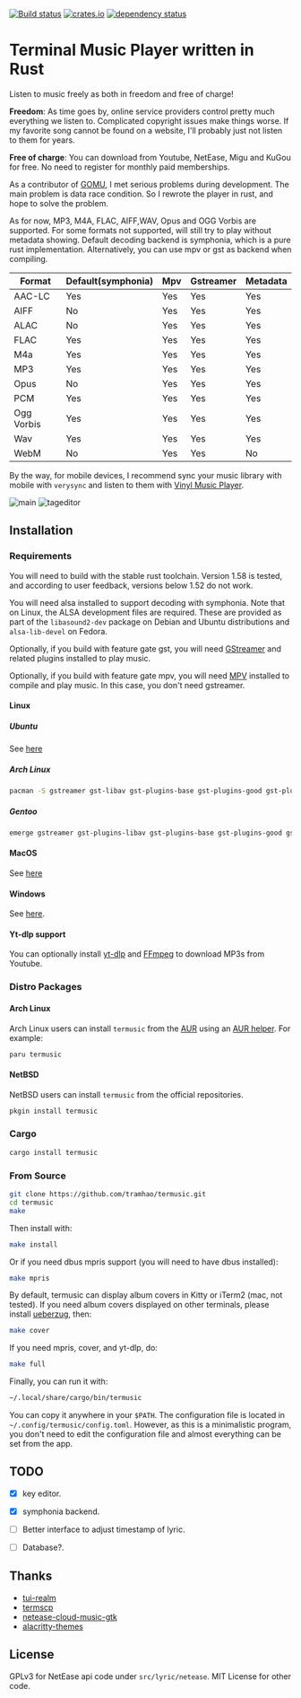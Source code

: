[![Build status](https://github.com/tramhao/termusic/actions/workflows/build.yml/badge.svg)](https://github.com/tramhao/termusic/actions)
[![crates.io](https://img.shields.io/crates/v/termusic.svg)](https://crates.io/crates/termusic)
[![dependency status](https://deps.rs/repo/github/tramhao/termusic/status.svg)](https://deps.rs/repo/github/tramhao/termusic)

# Terminal Music Player written in Rust

Listen to music freely as both in freedom and free of charge!

**Freedom**: As time goes by, online service providers control pretty much everything we listen to.
Complicated copyright issues make things worse. If my favorite song cannot be found on a website, 
I'll probably just not listen to them for years.

**Free of charge**: You can download from Youtube, NetEase, Migu and KuGou for free. No need to 
register for monthly paid memberships.

As a contributor of [GOMU](https://github.com/issadarkthing/gomu), I met serious problems during 
development. The main problem is data race condition. So I rewrote the player in rust, and hope to
solve the problem.

As for now, MP3, M4A, FLAC, AIFF,WAV, Opus and OGG Vorbis are supported. For some formats not supported, 
will still try to play without metadata showing. Default decoding backend is symphonia, which is a
pure rust implementation. Alternatively, you can use mpv or gst as backend when compiling.

| Format                   |  Default(symphonia) | Mpv     | Gstreamer | Metadata  |
|--------------------------|---------------------|---------|-----------|-----------|
| AAC-LC                   |  Yes                | Yes     | Yes       | Yes       |
| AIFF                     |  No                 | Yes     | Yes       | Yes       |
| ALAC                     |  No                 | Yes     | Yes       | Yes       |
| FLAC                     |  Yes                | Yes     | Yes       | Yes       |
| M4a                      |  Yes                | Yes     | Yes       | Yes       |
| MP3                      |  Yes                | Yes     | Yes       | Yes       |
| Opus                     |  No                 | Yes     | Yes       | Yes       |
| PCM                      |  Yes                | Yes     | Yes       | Yes       |
| Ogg Vorbis               |  Yes                | Yes     | Yes       | Yes       |
| Wav                      |  Yes                | Yes     | Yes       | Yes       |
| WebM                     |  No                 | Yes     | Yes       | No        |


By the way, for mobile devices, I recommend sync your music library with mobile with `verysync` and 
listen to them with [Vinyl Music Player](https://github.com/AdrienPoupa/VinylMusicPlayer).

![main](https://github.com/tramhao/termusic/blob/master/screenshots/main.png?raw=true)
![tageditor](https://github.com/tramhao/termusic/blob/master/screenshots/tageditor.png?raw=true)

## Installation

### Requirements

You will need to build with the stable rust toolchain. Version 1.58 is tested, and according to
user feedback, versions below 1.52 do not work.

You will need alsa installed to support decoding with symphonia. Note that on Linux, the ALSA development files are required. These are provided as part of the `libasound2-dev` package on Debian and Ubuntu distributions and `alsa-lib-devel` on Fedora.

Optionally, if you build with feature gate gst, you will need [GStreamer](https://gstreamer.freedesktop.org) and related plugins installed to play music.

Optionally, if you build with feature gate mpv, you will need [MPV](https://mpv.io/) installed to compile and play music. In this case, you don't need gstreamer.

#### Linux

##### Ubuntu

See [here](https://gstreamer.freedesktop.org/documentation/installing/on-linux.html?gi-language=c#install-gstreamer-on-ubuntu-or-debian)

##### Arch Linux

```bash
pacman -S gstreamer gst-libav gst-plugins-base gst-plugins-good gst-plugins-bad gst-plugins-ugly
```

##### Gentoo

```bash
emerge gstreamer gst-plugins-libav gst-plugins-base gst-plugins-good gst-plugins-bad gst-plugins-ugly gst-plugins-meta
```

#### MacOS

See [here](https://gstreamer.freedesktop.org/download/#macos)

#### Windows

See [here](https://gstreamer.freedesktop.org/download/#windows).

#### Yt-dlp support

You can optionally install [yt-dlp](https://github.com/yt-dlp/yt-dlp/) and [FFmpeg](https://www.ffmpeg.org/download.html) to download MP3s from Youtube.


### Distro Packages

#### Arch Linux

Arch Linux users can install `termusic` from the [AUR](https://aur.archlinux.org/) using an [AUR helper](https://wiki.archlinux.org/index.php/AUR_helpers). For example:

```bash
paru termusic
```

#### NetBSD

NetBSD users can install `termusic` from the official repositories.

```bash
pkgin install termusic
```

### Cargo

```bash
cargo install termusic
```

### From Source

```bash
git clone https://github.com/tramhao/termusic.git
cd termusic
make
```

Then install with:

```bash
make install
```

Or if you need dbus mpris support (you will need to have dbus installed):

```bash
make mpris
```

By default, termusic can display album covers in Kitty or iTerm2 (mac, not tested).
If you need album covers displayed on other terminals, please install [ueberzug](https://github.com/seebye/ueberzug), then:

```bash
make cover
```

If you need mpris, cover, and yt-dlp, do:

```bash
make full
```

Finally, you can run it with:

```bash
~/.local/share/cargo/bin/termusic
```

You can copy it anywhere in your `$PATH`. The configuration file is located in `~/.config/termusic/config.toml`.
However, as this is a minimalistic program, you don't need to edit the configuration file and almost everything can be set from the app.

## TODO
- [x] key editor.
- [x] symphonia backend.
- [ ] Better interface to adjust timestamp of lyric.
- [ ] Database?.


## Thanks
- [tui-realm](https://github.com/veeso/tui-realm) 
- [termscp](https://github.com/veeso/termscp)
- [netease-cloud-music-gtk](https://github.com/gmg137/netease-cloud-music-gtk)
- [alacritty-themes](https://github.com/rajasegar/alacritty-themes)

## License

GPLv3 for NetEase api code under `src/lyric/netease`.
MIT License for other code.
